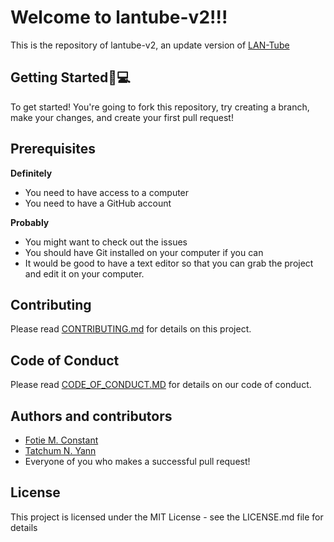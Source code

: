 # Welcome to lantube-v2!!! 
This is the repository of lantube-v2, an update version of [LAN-Tube](https://github.com/FotieMConstant/LAN-Tube)

## Getting Started🚀💻
To get started! You're going to fork this repository, try creating a branch, make your changes, and create your first pull request!

## Prerequisites
**Definitely**
* You need to have access to a computer
* You need to have a GitHub account

**Probably**
* You might want to check out the issues
* You should have Git installed on your computer if you can
* It would be good to have a text editor so that you can grab the project and edit it on your computer.

## Contributing
Please read [CONTRIBUTING.md](https://github.com/TatchumNono/lantube-v2/blob/master/CONTRIBUTING.md) for details on this project.

## Code of Conduct
Please read [CODE_OF_CONDUCT.MD](https://github.com/TatchumNono/lantube-v2/blob/master/CODE_OF_CONDUCT.md) for details on our code of conduct.

## Authors and contributors
* [Fotie M. Constant](https://fotiemconstant.github.io)
* [Tatchum N. Yann](https://twitter.com/yann_nono)
* Everyone of you who makes a successful pull request!

## License
This project is licensed under the MIT License - see the LICENSE.md file for details
